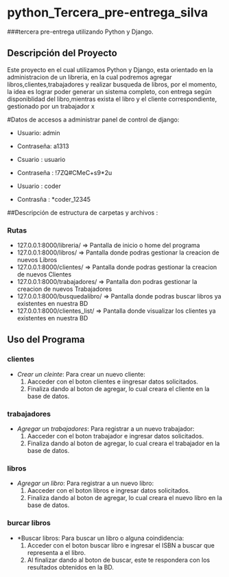 # python_Tercera_pre-entrega_silva

###tercera pre-entrega utilizando Python y Django.

## Descripción del Proyecto

Este proyecto en el cual utilizamos Python y Django, esta orientado en la administracion de un libreria, en la cual podremos agregar libros,clientes,trabajadores y realizar busqueda de libros, por el momento, la idea es lograr poder generar un sistema completo, con entrega según disponiblidad del libro,mientras exista el libro y el cliente correspondiente, gestionado por un trabajador x

#Datos de accesos a administrar panel de control de django:

- Usuario: admin
- Contraseña: a1313

- Csuario : usuario
- Contraseña : !7ZQ#CMeC+s9*2u

- Usuario : coder
- Contrasña : *coder_12345

##Descripción de estructura de carpetas y archivos :

### Rutas

- 127.0.0.1:8000/libreria/  => Pantalla de inicio o home del programa
- 127.0.0.1:8000/libros/    => Pantalla donde podras gestionar la creacion de nuevos Libros
- 127.0.0.1:8000/clientes/    => Pantalla donde podras gestionar la creacion de nuevos Clientes
- 127.0.0.1:8000/trabajadores/    => Pantalla don podras gestionar la creacion de nuevos Trabajadores
- 127.0.0.1:8000/busquedalibro/    => Pantalla donde podras buscar libros ya existentes en nuestra BD
- 127.0.0.1:8000/clientes_list/    => Pantalla donde visualizar los clientes ya existentes en nuestra BD

## Uso del Programa

### clientes

- *Crear un cleinte*: Para crear un nuevo cliente:
  1. Aacceder con el boton clientes e iingresar datos solicitados.
  2. Finaliza dando al boton de agregar, lo cual creara el cliente en la base de datos.


### trabajadores

- *Agregar un trabajadores*: Para registrar a un nuevo trabajador:
  1. Aacceder con el boton trabajador e ingresar datos solicitados.
  2. Finaliza dando al boton de agregar, lo cual creara el trabajador en la base de datos.

### libros

- *Agregar un libro*: Para registrar a un nuevo libro:
  1. Aacceder con el boton libros e ingresar datos solicitados.
  2. Finaliza dando al boton de agregar, lo cual creara el nuevo libro en la base de datos.
 
### burcar libros
- *Buscar libros: Para buscar un libro o alguna coindidencia:
  1. Acceder con el boton buscar libro e ingresar el ISBN a buscar que representa a el libro.
  2. Al finalizar dando al boton de buscar, este te respondera con los resultados obtenidos en la BD.


